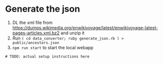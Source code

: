# Generate the json

1. DL the xml file from https://dumps.wikimedia.org/enwikivoyage/latest/enwikivoyage-latest-pages-articles.xml.bz2 and unzip it
2. Run `( cd data_converter; ruby generate_json.rb ) > public/ancestors.json`
3. `npm run start` to start the local webapp

`# TODO: actual setup instructions here`
